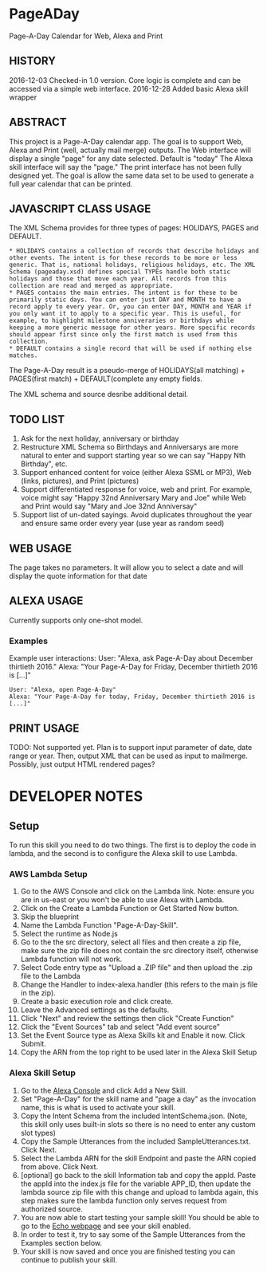 # PageADay
Page-A-Day Calendar for Web, Alexa and Print

## HISTORY
2016-12-03 Checked-in 1.0 version. Core logic is complete and can be accessed via a simple web interface.
2016-12-28 Added basic Alexa skill wrapper

## ABSTRACT
This project is a Page-A-Day calendar app. The goal is to support Web, Alexa and Print (well, actually mail merge) outputs.
The Web interface will display a single "page" for any date selected. Default is "today"
The Alexa skill interface will say the "page." 
The print interface has not been fully designed yet. The goal is allow the same data set to be used to generate a full year calendar 
that can be printed. 

## JAVASCRIPT CLASS USAGE
The XML Schema provides for three types of pages: HOLIDAYS, PAGES and DEFAULT.

	* HOLIDAYS contains a collection of records that describe holidays and other events. The intent is for these records to be more or less generic. That is, national holidays, religious holidays, etc. The XML Schema (pageaday.xsd) defines special TYPEs handle both static holidays and those that move each year. All records from this collection are read and merged as appropriate.
	* PAGES contains the main entries. The intent is for these to be primarily static days. You can enter just DAY and MONTH to have a record apply to every year. Or, you can enter DAY, MONTH and YEAR if you only want it to apply to a specific year. This is useful, for example, to highlight milestone anniveraries or birthdays while keeping a more generic message for other years. More specific records should appear first since only the first match is used from this collection.
	* DEFAULT contains a single record that will be used if nothing else matches.

The Page-A-Day result is a pseudo-merge of HOLIDAYS(all matching) + PAGES(first match) + DEFAULT(complete any empty fields.

The XML schema and source desribe additional detail.

## TODO LIST
1. Ask for the next holiday, anniversary or birthday
2. Restructure XML Schema so Birthdays and Anniversarys are more natural to enter and support starting year so we can say "Happy Nth Birthday", etc.
3. Support enhanced content for voice (either Alexa SSML or MP3), Web (links, pictures), and Print (pictures)
4. Support differentiated response for voice, web and print. For example, voice might say "Happy 32nd Anniversary Mary and Joe" while Web and Print would say "Mary and Joe 32nd Anniversay"
5. Support list of un-dated sayings. Avoid duplicates throughout the year and ensure same order every year (use year as random seed)

## WEB USAGE

The page takes no parameters. It will allow you to select a date and will display the quote information for that date

## ALEXA USAGE

Currently supports only one-shot model.

### Examples

Example user interactions:
    User:  "Alexa, ask Page-A-Day about December thirtieth 2016."
    Alexa: "Your Page-A-Day for Friday, December thirtieth 2016 is [...]"

	User: "Alexa, open Page-A-Day"
	Alexa: "Your Page-A-Day for today, Friday, December thirtieth 2016 is [...]"

## PRINT USAGE

TODO: Not supported yet.
Plan is to support input parameter of date, date range or year. Then, output XML that can be used as input to mailmerge. Possibly, just output HTML rendered pages?

# DEVELOPER NOTES

## Setup
To run this skill you need to do two things. The first is to deploy the code in lambda, and the second is to configure the Alexa skill to use Lambda.

### AWS Lambda Setup
1. Go to the AWS Console and click on the Lambda link. Note: ensure you are in us-east or you won't be able to use Alexa with Lambda.
2. Click on the Create a Lambda Function or Get Started Now button.
3. Skip the blueprint
4. Name the Lambda Function "Page-A-Day-Skill".
5. Select the runtime as Node.js
6. Go to the the src directory, select all files and then create a zip file, make sure the zip file does not contain the src directory itself, otherwise Lambda function will not work.
7. Select Code entry type as "Upload a .ZIP file" and then upload the .zip file to the Lambda
8. Change the Handler to index-alexa.handler (this refers to the main js file in the zip).
9. Create a basic execution role and click create.
10. Leave the Advanced settings as the defaults.
11. Click "Next" and review the settings then click "Create Function"
12. Click the "Event Sources" tab and select "Add event source"
13. Set the Event Source type as Alexa Skills kit and Enable it now. Click Submit.
14. Copy the ARN from the top right to be used later in the Alexa Skill Setup

### Alexa Skill Setup
1. Go to the [Alexa Console](https://developer.amazon.com/edw/home.html) and click Add a New Skill.
2. Set "Page-A-Day" for the skill name and "page a day" as the invocation name, this is what is used to activate your skill.
3. Copy the Intent Schema from the included IntentSchema.json. 
   (Note, this skill only uses built-in slots so there is no need to enter any custom slot types)
4. Copy the Sample Utterances from the included SampleUtterances.txt. Click Next.
5. Select the Lambda ARN for the skill Endpoint and paste the ARN copied from above. Click Next.
6. [optional] go back to the skill Information tab and copy the appId. Paste the appId into the index.js file for the variable APP_ID,
   then update the lambda source zip file with this change and upload to lambda again, this step makes sure the lambda function only serves request from authorized source.
7. You are now able to start testing your sample skill! You should be able to go to the [Echo webpage](http://echo.amazon.com/#skills) and see your skill enabled.
8. In order to test it, try to say some of the Sample Utterances from the Examples section below.
9. Your skill is now saved and once you are finished testing you can continue to publish your skill.

